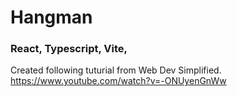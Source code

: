 # Hangman
### React, Typescript, Vite, 

Created following tuturial from Web Dev Simplified. https://www.youtube.com/watch?v=-ONUyenGnWw
